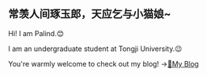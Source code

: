 ## 常羡人间琢玉郎，天应乞与小猫娘~
Hi! I am Palind.😊

I am an undergraduate student at Tongji University.😉

You're warmly welcome to check out my blog! →[🔗My Blog](https://blog.palind-rome.top/)

<!--
**Palind-Rome/Palind-Rome** is a ✨ _special_ ✨ repository because its `README.md` (this file) appears on your GitHub profile.

Here are some ideas to get you started:

- 🔭 I’m currently working on ...
- 🌱 I’m currently learning ...
- 👯 I’m looking to collaborate on ...
- 🤔 I’m looking for help with ...
- 💬 Ask me about ...
- 📫 How to reach me: ...
- 😄 Pronouns: ...
- ⚡ Fun fact: ...
-->
